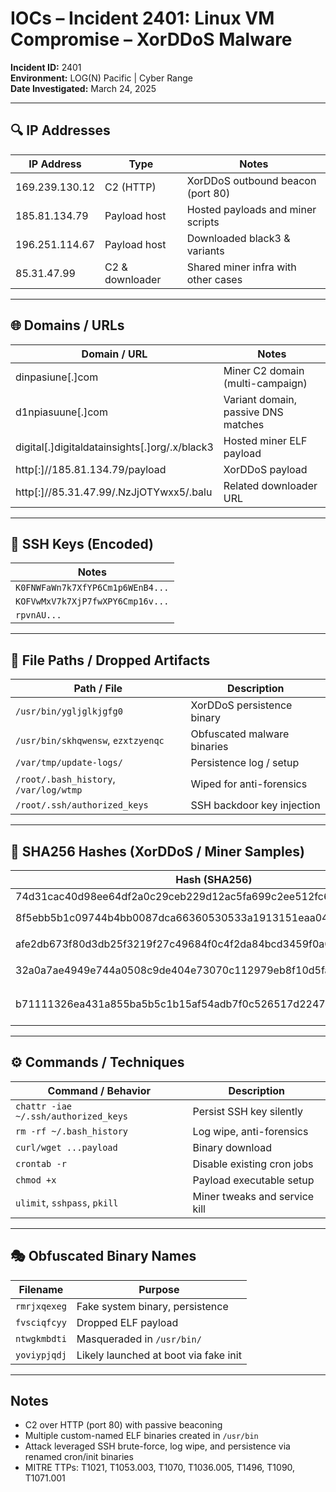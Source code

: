 # IOCs – Incident 2401: Linux VM Compromise – XorDDoS Malware  
**Incident ID:** 2401  
**Environment:** LOG(N) Pacific | Cyber Range  
**Date Investigated:** March 24, 2025  

---

## 🔍 IP Addresses
| IP Address         | Type            | Notes                                  |
|--------------------|------------------|-----------------------------------------|
| 169.239.130.12      | C2 (HTTP)        | XorDDoS outbound beacon (port 80)       |
| 185.81.134.79       | Payload host     | Hosted payloads and miner scripts       |
| 196.251.114.67      | Payload host     | Downloaded black3 & variants            |
| 85.31.47.99         | C2 & downloader  | Shared miner infra with other cases     |

---

## 🌐 Domains / URLs
| Domain / URL                                 | Notes                                 |
|----------------------------------------------|----------------------------------------|
| dinpasiune[.]com                              | Miner C2 domain (multi-campaign)       |
| d1npiasuune[.]com                             | Variant domain, passive DNS matches    |
| digital[.]digitaldatainsights[.]org/.x/black3 | Hosted miner ELF payload               |
| http[:]//185.81.134.79/payload                | XorDDoS payload                        |
| http[:]//85.31.47.99/.NzJjOTYwxx5/.balu       | Related downloader URL                 |

---

## 🔐 SSH Keys (Encoded)
| Notes                             |
|----------------------------------|
| `K0FNWFaWn7k7XfYP6Cm1p6WEnB4...`  |
| `KOFVwMxV7k7XjP7fwXPY6Cmp16v...` |
| `rpvnAU...`                      |

---

## 📁 File Paths / Dropped Artifacts
| Path / File                            | Description                          |
|----------------------------------------|---------------------------------------|
| `/usr/bin/ygljglkjgfg0`                | XorDDoS persistence binary            |
| `/usr/bin/skhqwensw`, `ezxtzyenqc`     | Obfuscated malware binaries           |
| `/var/tmp/update-logs/`               | Persistence log / setup               |
| `/root/.bash_history`, `/var/log/wtmp`| Wiped for anti-forensics              |
| `/root/.ssh/authorized_keys`          | SSH backdoor key injection            |

---

## 🧪 SHA256 Hashes (XorDDoS / Miner Samples)
| Hash (SHA256)                                                       | Notes                        |
|----------------------------------------------------------------------|------------------------------|
| 74d31cac40d98ee64df2a0c29ceb229d12ac5fa699c2ee512fc69360f0cf68c5     | `.payload`                   |
| 8f5ebb5b1c09744b4bb0087dca66360530533a1913151eaa04f17b691aae5a6b     | `.balu` variant              |
| afe2db673f80d3db25f3219f27c49684f0c4f2da84bcd3459f0a0022626bde0a     | `update` binary              |
| 32a0a7ae4949e744a0508c9de404e73070c112979eb8f10d5fac9bf657018256     | `black3` ELF file            |
| b71111326ea431a855ba5b5c1b15af54adb7f0c526517d22477410faba887b78     | Fake cron utility            |

---

## ⚙️ Commands / Techniques
| Command / Behavior                      | Description                          |
|-----------------------------------------|---------------------------------------|
| `chattr -iae ~/.ssh/authorized_keys`    | Persist SSH key silently              |
| `rm -rf ~/.bash_history`                | Log wipe, anti-forensics              |
| `curl/wget ...payload`                  | Binary download                       |
| `crontab -r`                            | Disable existing cron jobs            |
| `chmod +x`                              | Payload executable setup              |
| `ulimit`, `sshpass`, `pkill`            | Miner tweaks and service kill         |

---

## 🎭 Obfuscated Binary Names
| Filename       | Purpose                              |
|----------------|---------------------------------------|
| `rmrjxqexeg`    | Fake system binary, persistence       |
| `fvsciqfcyy`    | Dropped ELF payload                   |
| `ntwgkmbdti`    | Masqueraded in `/usr/bin/`            |
| `yoviypjqdj`    | Likely launched at boot via fake init |

---

## Notes
- C2 over HTTP (port 80) with passive beaconing
- Multiple custom-named ELF binaries created in `/usr/bin`
- Attack leveraged SSH brute-force, log wipe, and persistence via renamed cron/init binaries
- MITRE TTPs: T1021, T1053.003, T1070, T1036.005, T1496, T1090, T1071.001

